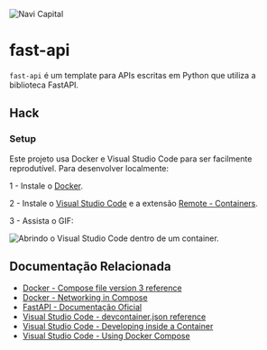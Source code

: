 ![Navi Capital](https://i.imgur.com/1676K3B.png)

# fast-api

`fast-api` é um template para APIs escritas em Python que utiliza a biblioteca FastAPI.

## Hack

### Setup

Este projeto usa Docker e Visual Studio Code para ser facilmente reprodutível. Para desenvolver localmente:

1 - Instale o [Docker](https://www.docker.com/get-started).

2 - Instale o [Visual Studio Code](https://code.visualstudio.com/) e a extensão [Remote - Containers](https://marketplace.visualstudio.com/items?itemName=ms-vscode-remote.remote-containers).

3 - Assista o GIF:

![Abrindo o Visual Studio Code dentro de um container.](https://i.imgur.com/PZp5dJI.gif)

## Documentação Relacionada

* [Docker - Compose file version 3 reference](https://docs.docker.com/compose/compose-file/)
* [Docker - Networking in Compose](https://docs.docker.com/compose/networking/)
* [FastAPI - Documentação Oficial](https://fastapi.tiangolo.com/)
* [Visual Studio Code - devcontainer.json reference](https://code.visualstudio.com/docs/remote/devcontainerjson-reference)
* [Visual Studio Code - Developing inside a Container](https://code.visualstudio.com/docs/remote/containers)
* [Visual Studio Code - Using Docker Compose](https://code.visualstudio.com/docs/remote/create-dev-container#_using-docker-compose)